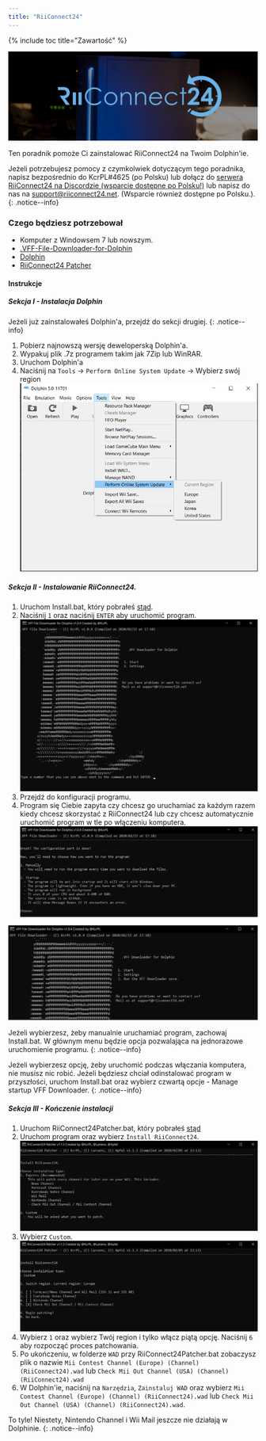 ```yaml
---
title: "RiiConnect24"
---
```


{% include toc title="Zawartość" %}

![Logo RiiConnect24](/images/WiiRC24Logo.jpg)

Ten poradnik pomoże Ci zainstalować RiiConnect24 na Twoim Dolphin'ie.

Jeżeli potrzebujesz pomocy z czymkolwiek dotyczącym tego poradnika, napisz bezpośrednio do KcrPL#4625 (po Polsku) lub dołącz do [serwera RiiConnect24 na Discordzie (wsparcie dostępne po Polsku!)](https://discord.gg/b4Y7jfD) lub napisz do nas na [support@riiconnect24.net](mailto:support@riiconnect24.net). (Wsparcie również dostępne po Polsku.).
{: .notice--info}

### Czego będziesz potrzebował
* Komputer z Windowsem 7 lub nowszym.
* [.VFF-File-Downloader-for-Dolphin](https://github.com/RiiConnect24/.VFF-File-Downloader-for-Dolphin/releases)
* [Dolphin](https://dolphin-emu.org/download/)
* [RiiConnect24 Patcher](https://github.com/RiiConnect24/RiiConnect24-Patcher/releases)

#### Instrukcje

##### Sekcja I - Instalacja Dolphin

Jeżeli już zainstalowałeś Dolphin'a, przejdź do sekcji drugiej.
{: .notice--info}

1. Pobierz najnowszą wersję deweloperską Dolphin'a.
2. Wypakuj plik .7z programem takim jak 7Zip lub WinRAR.
3. Uruchom Dolphin'a
4. Naciśnij na `Tools` -> `Perform Online System Update` -> Wybierz swój region ![Perform Online System Update](/images/Dolphin_RC24/1.jpg)

##### Sekcja II - Instalowanie RiiConnect24.

1. Uruchom Install.bat, który pobrałeś [stąd](https://github.com/RiiConnect24/.VFF-File-Downloader-for-Dolphin/releases).
2. Naciśnij `1` oraz naciśnij `ENTER` aby uruchomić program. ![Główne menu](/images/Dolphin_RC24/2.jpg)
3. Przejdź do konfiguracji programu.
4. Program się Ciebie zapyta czy chcesz go uruchamiać za każdym razem kiedy chcesz skorzystać z RiiConnect24 lub czy chcesz automatycznie uruchomić program w tle po włączeniu komputera. ![Wybierz jak uruchomić program](/images/Dolphin_RC24/3.jpg)

![Uruchom jeden raz](/images/Dolphin_RC24/4.jpg)

Jeżeli wybierzesz, żeby manualnie uruchamiać program, zachowaj Install.bat. W głównym menu będzie opcja pozwalająca na jednorazowe uruchomienie programu.
{: .notice--info}

Jeżeli wybierzesz opcję, żeby uruchomić podczas włączania komputera, nie musisz nic robić. Jeżeli będziesz chciał odinstalować program w przyszłości, uruchom Install.bat oraz wybierz czwartą opcje - Manage startup VFF Downloader.
{: .notice--info}

##### Sekcja III - Kończenie instalacji

1. Uruchom RiiConnect24Patcher.bat, który pobrałeś [stąd](https://github.com/RiiConnect24/RiiConnect24-Patcher/releases)
2. Uruchom program oraz wybierz `Install RiiConnect24`. ![Wybierz "Custom"](/images/Dolphin_RC24/5.jpg)
3. Wybierz `Custom`. ![Wybierz "Check Mii Out Channel"](/images/Dolphin_RC24/6.jpg)
4. Wybierz `1` oraz wybierz Twój region i tylko włącz piątą opcję. Naciśnij `6` aby rozpocząć proces patchowania.
5. Po ukończeniu, w folderze `WAD` przy RiiConnect24Patcher.bat zobaczysz plik o nazwie `Mii Contest Channel (Europe) (Channel) (RiiConnect24).wad` lub `Check Mii Out Channel (USA) (Channel) (RiiConnect24).wad`
6. W Dolphin'ie, naciśnij na `Narzędzia`, `Zainstaluj WAD` oraz wybierz `Mii Contest Channel (Europe) (Channel) (RiiConnect24).wad` lub `Check Mii Out Channel (USA) (Channel) (RiiConnect24).wad`.

To tyle! Niestety, Nintendo Channel i Wii Mail jeszcze nie działają w Dolphinie.
{: .notice--info}
